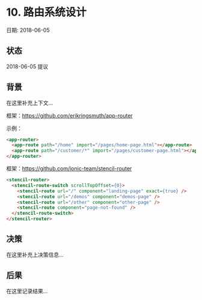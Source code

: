 # 10. 路由系统设计

日期: 2018-06-05

## 状态

2018-06-05 提议

## 背景

在这里补充上下文...

框架：https://github.com/erikringsmuth/app-router

示例：

```html
<app-router>
  <app-route path="/home" import="/pages/home-page.html"></app-route>
  <app-route path="/customer/*" import="/pages/customer-page.html"></app-route>
</app-router>
```

框架：https://github.com/ionic-team/stencil-router

```html
<stencil-router>
  <stencil-route-switch scrollTopOffset={0}>
    <stencil-route url="/" component="landing-page" exact={true} />
    <stencil-route url="/demos" component="demos-page" />
    <stencil-route url="/other" component="other-page" />
    <stencil-route component="page-not-found" />
  </stencil-route-switch>
</stencil-router>
```


## 决策

在这里补充上决策信息...

## 后果

在这里记录结果...
